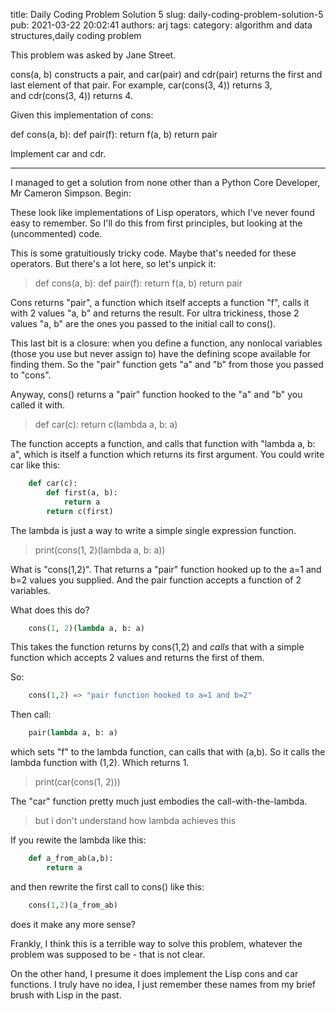 title: Daily Coding Problem Solution 5
slug: daily-coding-problem-solution-5
pub: 2021-03-22 20:02:41
authors: arj
tags: 
category: algorithm and data structures,daily coding problem

This problem was asked by Jane Street.

cons(a, b) constructs a pair, and car(pair) and cdr(pair) returns the first and last element of that pair. For example, car(cons(3, 4)) returns 3, and cdr(cons(3, 4)) returns 4.

Given this implementation of cons:

def cons(a, b): 
 def pair(f): 
 return f(a, b) 
 return pair

Implement car and cdr.



---



I managed to get a solution from none other than a Python Core Developer, Mr Cameron Simpson. Begin:

These look like implementations of Lisp operators, which I've never
found easy to remember. So I'll do this from first principles, but
looking at the (uncommented) code.

This is some gratuitiously tricky code. Maybe that's needed for these
operators. But there's a lot here, so let's unpick it:


> 
>  def cons(a, b):
>  def pair(f):
>  return f(a, b)
>  return pair
> 



Cons returns "pair", a function which itself accepts a function "f",
calls it with 2 values "a, b" and returns the result. For ultra
trickiness, those 2 values "a, b" are the ones you passed to the initial
call to cons().

This last bit is a closure: when you define a function, any nonlocal
variables (those you use but never assign to) have the defining scope
available for finding them. So the "pair" function gets "a" and "b" from
those you passed to "cons".

Anyway, cons() returns a "pair" function hooked to the "a" and "b" you
called it with.


> 
>  def car(c):
>  return c(lambda a, b: a)
> 



The function accepts a function, and calls that function with "lambda a,
b: a", which is itself a function which returns its first argument. You
could write car like this:


```python
    def car(c):
        def first(a, b):
            return a
        return c(first)

```


The lambda is just a way to write a simple single expression function.


> 
>  print(cons(1, 2)(lambda a, b: a))
> 



What is "cons(1,2)". That returns a "pair" function hooked up to the a=1
and b=2 values you supplied. And the pair function accepts a function of
2 variables.

What does this do?


```python
    cons(1, 2)(lambda a, b: a)

```


This takes the function returns by cons(1,2) and *calls* that with a
simple function which accepts 2 values and returns the first of them.

So:


```python
    cons(1,2) => "pair function hooked to a=1 and b=2"

```


Then call:


```python
    pair(lambda a, b: a)

```


which sets "f" to the lambda function, can calls that with (a,b). So it
calls the lambda function with (1,2). Which returns 1.


> 
>  print(car(cons(1, 2)))
> 



The "car" function pretty much just embodies the call-with-the-lambda.


> 
>  but i don't understand how lambda achieves this
> 



If you rewite the lambda like this:


```python
    def a_from_ab(a,b):
        return a

```


and then rewrite the first call to cons() like this:


```python
    cons(1,2)(a_from_ab)

```


does it make any more sense?

Frankly, I think this is a terrible way to solve this problem, whatever
the problem was supposed to be - that is not clear.

On the other hand, I presume it does implement the Lisp cons and car
functions. I truly have no idea, I just remember these names from my
brief brush with Lisp in the past.
